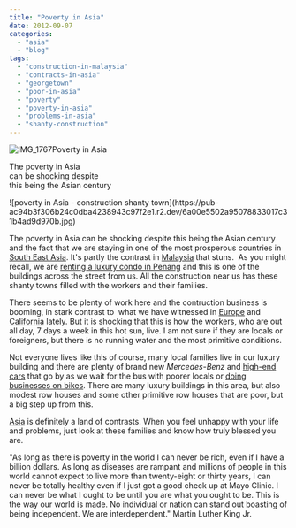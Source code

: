 ```yaml
---
title: "Poverty in Asia"
date: 2012-09-07
categories: 
  - "asia"
  - "blog"
tags: 
  - "construction-in-malaysia"
  - "contracts-in-asia"
  - "georgetown"
  - "poor-in-asia"
  - "poverty"
  - "poverty-in-asia"
  - "problems-in-asia"
  - "shanty-construction"
---
```


![IMG_1767](https://pub-ac94b3f306b24c0dba4238943c97f2e1.r2.dev/6a00e5502a9507883301774492356a970d.jpg)Poverty in Asia

The poverty in Asia  
can be shocking despite  
this being the Asian century

<!--more--> ![poverty in Asia - construction shanty town](https://pub-ac94b3f306b24c0dba4238943c97f2e1.r2.dev/6a00e5502a95078833017c31b4ad9d970b.jpg)  
  
The poverty in Asia can be shocking despite this being the Asian century and the fact that we are staying in one of the most prosperous countries in [South East Asia](http://soultravelers3new.local/2012/05/living-in-asia.html "south East Asia"). It's partly the contrast in [Malaysia](http://soultravelers3new.local/2012/07/typical-malaysia-local-style.html "Malaysia travel") that stuns.  As you might recall, we are [renting a luxury condo in Penang](http://soultravelers3new.local/2012/03/finding-a-vacation-rental-apartment-in-penang-2.html "renting a luxury condo in Penang") and this is one of the buildings across the street from us. All the construction near us has these shanty towns filled with the workers and their families.  
  
There seems to be plenty of work here and the contruction business is booming, in stark contrast to  what we have witnessed in [Europe](http://soultravelers3new.local/2012/02/5-best-european-family-vacations.html "Europe vacation") and [California](http://soultravelers3new.local/2012/02/beautiful-capitola-californias-oldest-beach.html "California") lately. But it is shocking that this is how the workers, who are out all day, 7 days a week in this hot sun, live. I am not sure if they are locals or foreigners, but there is no running water and the most primitive conditions.  
  
Not everyone lives like this of course, many local families live in our luxury building and there are plenty of brand new _Mercedes_\-_Benz_ and [high-end cars](http://soultravelers3new.local/2012/03/yellow-lamborghini.html "high end luxury cars") that go by as we wait for the bus with poorer locals or [doing businesses on bikes](http://soultravelers3new.local/2012/08/awesome-asian-coconut-rickshaw-photo.html "Asia business on bike"). There are many luxury buildings in this area, but also modest row houses and some other primitive row houses that are poor, but a big step up from this.  
  
[Asia](http://soultravelers3new.local/2011/02/20-stunning-photos-chinese-new-year-georgetown-penang.html "Asia travel Georgetown") is definitely a land of contrasts. When you feel unhappy with your life and problems, just look at these families and know how truly blessed you are.  
  
"As long as there is poverty in the world I can never be rich, even if I have a billion dollars. As long as diseases are rampant and millions of people in this world cannot expect to live more than twenty-eight or thirty years, I can never be totally healthy even if I just got a good check up at Mayo Clinic. I can never be what I ought to be until you are what you ought to be. This is the way our world is made. No individual or nation can stand out boasting of being independent. We are interdependent." Martin Luther King Jr.
